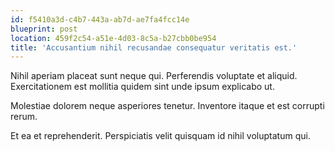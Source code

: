 ```yaml
---
id: f5410a3d-c4b7-443a-ab7d-ae7fa4fcc14e
blueprint: post
location: 459f2c54-a51e-4d03-8c5a-b27cbb0be954
title: 'Accusantium nihil recusandae consequatur veritatis est.'
---
```

Nihil aperiam placeat sunt neque qui. Perferendis voluptate et aliquid. Exercitationem est mollitia quidem sint unde ipsum explicabo ut.

Molestiae dolorem neque asperiores tenetur. Inventore itaque et est corrupti rerum.

Et ea et reprehenderit. Perspiciatis velit quisquam id nihil voluptatum qui.